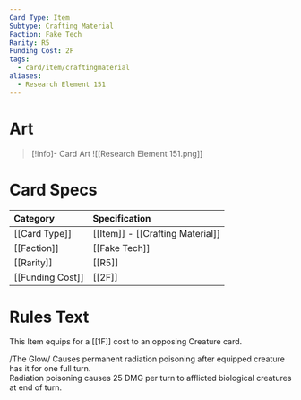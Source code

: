 ```yaml
---
Card Type: Item
Subtype: Crafting Material
Faction: Fake Tech
Rarity: R5
Funding Cost: 2F
tags:
  - card/item/craftingmaterial
aliases:
  - Research Element 151
---
```

# Art

> [!info]- Card Art
> ![[Research Element 151.png]]

# Card Specs

| Category | Specification| 
| :--- | :--- |
| [[Card Type]] | [[Item]] - [[Crafting Material]] |  
| [[Faction]] | [[Fake Tech]] |  
| [[Rarity]] | [[R5]] |  
| [[Funding Cost]] | [[2F]] |  

# Rules Text  

This Item equips for a [[1F]] cost to an opposing Creature card.  

/The Glow/ Causes permanent radiation poisoning after equipped creature has it for one full turn.   
Radiation poisoning causes 25 DMG per turn to afflicted biological creatures at end of turn.   

